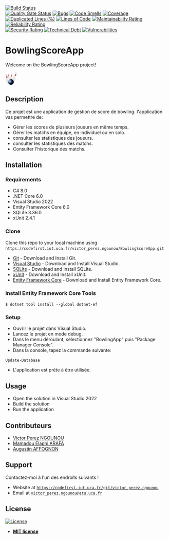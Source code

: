 [![Build Status](https://codefirst.iut.uca.fr/api/badges/victor_perez.ngounou/BowlingScoreApp/status.svg)](https://codefirst.iut.uca.fr/victor_perez.ngounou/BowlingScoreApp)  
[![Quality Gate Status](https://codefirst.iut.uca.fr/sonar/api/project_badges/measure?project=BowlingScoreApp&metric=alert_status&token=d89d41f6a247037395d41fe6f40f53a402943bd9)](https://codefirst.iut.uca.fr/sonar/dashboard?id=BowlingScoreApp)
[![Bugs](https://codefirst.iut.uca.fr/sonar/api/project_badges/measure?project=BowlingScoreApp&metric=bugs&token=d89d41f6a247037395d41fe6f40f53a402943bd9)](https://codefirst.iut.uca.fr/sonar/dashboard?id=BowlingScoreApp)
[![Code Smells](https://codefirst.iut.uca.fr/sonar/api/project_badges/measure?project=BowlingScoreApp&metric=code_smells&token=d89d41f6a247037395d41fe6f40f53a402943bd9)](https://codefirst.iut.uca.fr/sonar/dashboard?id=BowlingScoreApp)
[![Coverage](https://codefirst.iut.uca.fr/sonar/api/project_badges/measure?project=BowlingScoreApp&metric=coverage&token=d89d41f6a247037395d41fe6f40f53a402943bd9)](https://codefirst.iut.uca.fr/sonar/dashboard?id=BowlingScoreApp)  
[![Duplicated Lines (%)](https://codefirst.iut.uca.fr/sonar/api/project_badges/measure?project=BowlingScoreApp&metric=duplicated_lines_density&token=d89d41f6a247037395d41fe6f40f53a402943bd9)](https://codefirst.iut.uca.fr/sonar/dashboard?id=BowlingScoreApp)
[![Lines of Code](https://codefirst.iut.uca.fr/sonar/api/project_badges/measure?project=BowlingScoreApp&metric=ncloc&token=d89d41f6a247037395d41fe6f40f53a402943bd9)](https://codefirst.iut.uca.fr/sonar/dashboard?id=BowlingScoreApp)
[![Maintainability Rating](https://codefirst.iut.uca.fr/sonar/api/project_badges/measure?project=BowlingScoreApp&metric=sqale_rating&token=d89d41f6a247037395d41fe6f40f53a402943bd9)](https://codefirst.iut.uca.fr/sonar/dashboard?id=BowlingScoreApp)
[![Reliability Rating](https://codefirst.iut.uca.fr/sonar/api/project_badges/measure?project=BowlingScoreApp&metric=reliability_rating&token=d89d41f6a247037395d41fe6f40f53a402943bd9)](https://codefirst.iut.uca.fr/sonar/dashboard?id=BowlingScoreApp)  
[![Security Rating](https://codefirst.iut.uca.fr/sonar/api/project_badges/measure?project=BowlingScoreApp&metric=security_rating&token=d89d41f6a247037395d41fe6f40f53a402943bd9)](https://codefirst.iut.uca.fr/sonar/dashboard?id=BowlingScoreApp)
[![Technical Debt](https://codefirst.iut.uca.fr/sonar/api/project_badges/measure?project=BowlingScoreApp&metric=sqale_index&token=d89d41f6a247037395d41fe6f40f53a402943bd9)](https://codefirst.iut.uca.fr/sonar/dashboard?id=BowlingScoreApp)
[![Vulnerabilities](https://codefirst.iut.uca.fr/sonar/api/project_badges/measure?project=BowlingScoreApp&metric=vulnerabilities&token=d89d41f6a247037395d41fe6f40f53a402943bd9)](https://codefirst.iut.uca.fr/sonar/dashboard?id=BowlingScoreApp)  
 
 
# BowlingScoreApp

Welcome on the BowlingScoreApp project!  


<img src="Documentation/doc_images/bowling-157933.png" height=40/>   

## Description

Ce projet est une application de gestion de score de bowling.
l'application vas permettre de:

* Gérer les scores de plusieurs joueurs en même temps.
* Gérer les matchs en équipe, en individuel ou en solo.
* consulter les statistiques des joueurs.
* consulter les statistiques des matchs.
* Consulter l'historique des matchs.


## Installation

### Requirements

* C# 8.0
* .NET Core 6.0
* Visual Studio 2022
* Entity Framework Core 6.0
* SQLite 3.36.0
* xUnit 2.4.1

### Clone

Clone this repo to your local machine using `https://codefirst.iut.uca.fr/victor_perez.ngounou/BowlingScoreApp.git`

* [Git](https://git-scm.com) - Download and Install Git.
* [Visual Studio](https://visualstudio.microsoft.com/fr/) - Download and Install Visual Studio.
* [SQLite](https://www.sqlite.org/index.html) - Download and Install SQLite.
* [xUnit](https://xunit.net/) - Download and Install xUnit.
* [Entity Framework Core](https://docs.microsoft.com/fr-fr/ef/core/) - Download and Install Entity Framework Core.

### Install Entity Framework Core Tools

```shell
$ dotnet tool install --global dotnet-ef
```

### Setup

* Ouvrir le projet dans Visual Studio.
* Lancez le projet en mode debug.
* Dans le menu déroulant, sélectionnez "BowlingApp" puis "Package Manager Console".
* Dans la console, tapez la commande suivante:

```shell
Update-Database
```

* L'application est prête à être utilisée.

## Usage

* Open the solution in Visual Studio 2022
* Build the solution
* Run the application

## Contributeurs

* [Victor Perez NGOUNOU](https://codefirst.iut.uca.fr/git/victor_perez.ngounou)
* [Mamadou Elaphi ARAFA](https://codefirst.iut.uca.fr/git/mamadou_elaphi.arafa)
* [Augustin AFFOGNON](https://codefirst.iut.uca.fr/git/augustin.affognon)


## Support

Contactez-moi à l'un des endroits suivants !

* Website at <a href="https://codefirst.iut.uca.fr/git/victor_perez.ngounou" target="_blank">`https://codefirst.iut.uca.fr/git/victor_perez.ngounou`</a>
* Email at <a href="mailto:victor_perez.ngounou@etu.uca.fr" target="_blank">`victor_perez.ngounou@etu.uca.fr`</a>

## License

[![License](https://codefirst.iut.uca.fr/sonar/api/project_badges/measure?project=BowlingScoreApp&metric=license&token=d89d41f6a247037395d41fe6f40f53a402943bd9)](https://codefirst.iut.uca.fr/sonar/dashboard?id=BowlingScoreApp)

- **[MIT license](http://opensource.org/licenses/mit-license.php)**